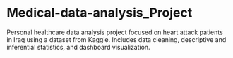 # Medical-data-analysis_Project
Personal healthcare data analysis project focused on heart attack patients in Iraq using a dataset from Kaggle. Includes data cleaning, descriptive and inferential statistics, and dashboard visualization.
